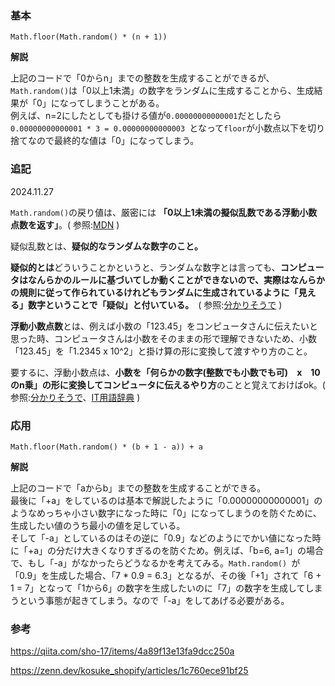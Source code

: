 ### 基本
```
Math.floor(Math.random() * (n + 1))
```
**解説**

上記のコードで「0からn」までの整数を生成することができるが、`Math.random()`は「0以上1未満」の数字をランダムに生成することから、生成結果が「0」になってしまうことがある。  
例えば、n=2にしたとしても掛ける値が`0.00000000000001`だとしたら`0.00000000000001 * 3 = 0.00000000000003 `となって`floor`が小数点以下を切り捨てなので最終的な値は「0」になってしまう。

### 追記
2024.11.27

`Math.random()`の戻り値は、厳密には **「0以上1未満の擬似乱数である浮動小数点数を返す」**。( 参照:[MDN](https://developer.mozilla.org/ja/docs/Web/JavaScript/Reference/Global_Objects/Math/random) )

疑似乱数とは、**疑似的なランダムな数字のこと。**

**疑似的とは**どういうことかというと、ランダムな数字とは言っても、**コンピュータはなんらかのルールに基づいてしか動くことができないので、実際はなんらかの規則に従って作られているけれどもランダムに生成されているように「見える」数字ということで「疑似」と付いている。**　( 参照:[分かりそうで](https://wa3.i-3-i.info/word17689.html) )

**浮動小数点数**とは、例えば小数の「123.45」をコンピュータさんに伝えたいと思った時、コンピュータさんは小数をそのままの形で理解できないため、小数「123.45」を「1.2345 x 10^2」と掛け算の形に変換して渡すやり方のこと。

要するに、浮動小数点は、**小数を「何らかの数字(整数でも小数でも可)　x　10のn乗」の形に変換してコンピュータに伝えるやり方**のことと覚えておけばok。( 参照:[分かりそうで](https://wa3.i-3-i.info/word14959.html)、[IT用語辞典](https://e-words.jp/w/%E4%BB%AE%E6%95%B0.html) )


### 応用
```
Math.floor(Math.random() * (b + 1 - a)) + a
```

**解説**

上記のコードで「aからb」までの整数を生成することができる。  
最後に「+a」をしているのは基本で解説したように「0.00000000000001」のようなめっちゃ小さい数字になった時に「0」になってしまうのを防ぐために、生成したい値のうち最小の値を足している。  
そして「-a」としているのはその逆に「0.9」などのようにでかい値になった時に「+a」の分だけ大きくなりすぎるのを防ぐため。例えば、「b=6, a=1」の場合で、もし「-a」がなかったらどうなるかを考えてみる。`Math.random() `が「0.9」を生成した場合、「7 * 0.9 = 6.3」となるが、その後「+1」されて「6 + 1 = 7」となって「1から6」の数字を生成したいのに「7」の数字を生成してしまうという事態が起きてしまう。なので「-a」をしてあげる必要がある。

### 参考

https://qiita.com/sho-17/items/4a89f13e13fa9dcc250a

https://zenn.dev/kosuke_shopify/articles/1c760ece91bf25
